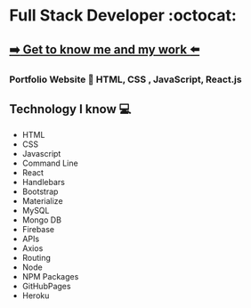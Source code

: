 # Full Stack Developer :octocat:

## [ :arrow_right: Get to know me and my work :arrow_left:](https://deefg.github.io/Portfolio/)

### Portfolio Website   :floppy_disk:   HTML, CSS , JavaScript, React.js

## Technology I know :computer:
* HTML
* CSS 
* Javascript 
* Command Line
* React
* Handlebars
* Bootstrap
* Materialize
* MySQL
* Mongo DB
* Firebase
* APIs
* Axios
* Routing
* Node 
* NPM Packages
* GitHubPages
* Heroku

